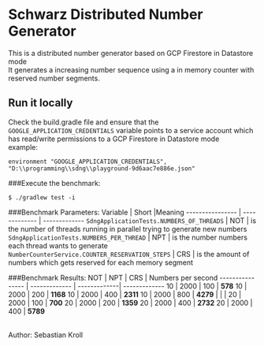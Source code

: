 # Schwarz Distributed Number Generator
This is a distributed number generator based on GCP Firestore in Datastore mode
<br> It generates a increasing number sequence using a in memory counter with reserved number segments. 

## Run it locally
Check the build.gradle file and ensure that the `GOOGLE_APPLICATION_CREDENTIALS` variable points to a service account which has read/write permissions to a GCP Firestore in Datastore mode 
<br> example:
```
environment "GOOGLE_APPLICATION_CREDENTIALS", "D:\\programming\\sdng\\playground-9d6aac7e886e.json" 
```

###Execute the benchmark:
```
$ ./gradlew test -i
```


###Benchmark Parameters:
Variable | Short |Meaning
---------------- | ------------- | -------------
`SdngApplicationTests.NUMBERS_OF_THREADS`  | NOT | is the number of threads running in parallel trying to generate new numbers
`SdngApplicationTests.NUMBERS_PER_THREAD` | NPT | is the number numbers each thread wants to generate
`NumberCounterService.COUNTER_RESERVATION_STEPS`  | CRS | is the amount of numbers which gets reserved for each memory segment 
 
 ###Benchmark Results:
 NOT | NPT | CRS | Numbers per second
 ---------------- | ------------- | -------------| -------------
 10 | 2000 | 100 | **578**
 10 | 2000 | 200 | **1168**
 10 | 2000 | 400 | **2311**
 10 | 2000 | 800 | **4279**
 |  | | 
 20 | 2000 | 100 | **700**
 20 | 2000 | 200 | **1359**
 20 | 2000 | 400 | **2732**
 20 | 2000 | 400 | **5789**
 
 <br> Author: Sebastian Kroll